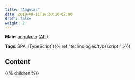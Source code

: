 ```yaml
---
title: "Angular"
date: 2019-09-11T16:30:10+02:00
draft: false
weight: 2
---
```


**Main**: [angular.io](https://angular.io/) ([API](https://angular.io/api))

**Tags**: SPA, [TypeScript]({{< ref "technologies/typescript  " >}})

## Content

{{% children %}}
